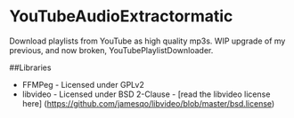 # YouTubeAudioExtractormatic
Download playlists from YouTube as high quality mp3s. WIP upgrade of my previous, and now broken, YouTubePlaylistDownloader.

##Libraries
* FFMPeg - Licensed under GPLv2
* libvideo - Licensed under BSD 2-Clause - [read the libvideo license here] (https://github.com/jamesqo/libvideo/blob/master/bsd.license)
